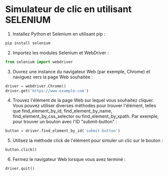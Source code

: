 # Simulateur de clic en utilisant SELENIUM
1. Installez Python et Selenium en utilisant pip :
```bash
pip install selenium
```
2. Importez les modules Selenium et WebDriver :
```python
from selenium import webdriver
```
3. Ouvrez une instance du navigateur Web (par exemple, Chrome) et naviguez vers la page Web souhaitée :
```python
driver = webdriver.Chrome()
driver.get('https://www.example.com')
```
4. Trouvez l'élément de la page Web sur lequel vous souhaitez cliquer. Vous pouvez utiliser diverses méthodes pour trouver l'élément, telles que find_element_by_id, find_element_by_name, find_element_by_css_selector ou find_element_by_xpath. Par exemple, pour trouver un bouton avec l'ID "submit-button" :
```python
button = driver.find_element_by_id('submit-button')
```
5. Utilisez la méthode click de l'élément pour simuler un clic sur le bouton :
```python
button.click()
```
6. Fermez le navigateur Web lorsque vous avez terminé :
```python
driver.quit()
```
